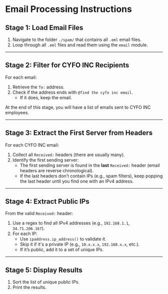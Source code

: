 # Email Processing Instructions

## Stage 1: Load Email Files
1. Navigate to the folder `./spam/` that contains all `.eml` email files.
2. Loop through all `.eml` files and read them using the `email` module.

---

## Stage 2: Filter for CYFO INC Recipients
For each email:
1. Retrieve the `To:` address.
2. Check if the address ends with `@find the cyfo inc email`.
   - If it does, keep the email.
   
At the end of this stage, you will have a list of emails sent to CYFO INC employees.

---

## Stage 3: Extract the First Server from Headers
For each CYFO INC email:
1. Collect all `Received:` headers (there are usually many).
2. Identify the first sending server:
   - The first sending server is found in the **last** `Received:` header (email headers are reverse chronological).
   - If the last headers don’t contain IPs (e.g., spam filters), keep popping the last header until you find one with an IPv4 address.

---

## Stage 4: Extract Public IPs
From the valid `Received:` header:
1. Use a regex to find all IPv4 addresses (e.g., `192.168.1.1`, `34.71.206.167`).
2. For each IP:
   - Use `ipaddress.ip_address()` to validate it.
   - Skip it if it's a private IP (e.g., `10.x.x.x`, `192.168.x.x`, etc.).
   - If it’s public, add it to a set of unique IPs.

---

## Stage 5: Display Results
1. Sort the list of unique public IPs.
2. Print the results.
